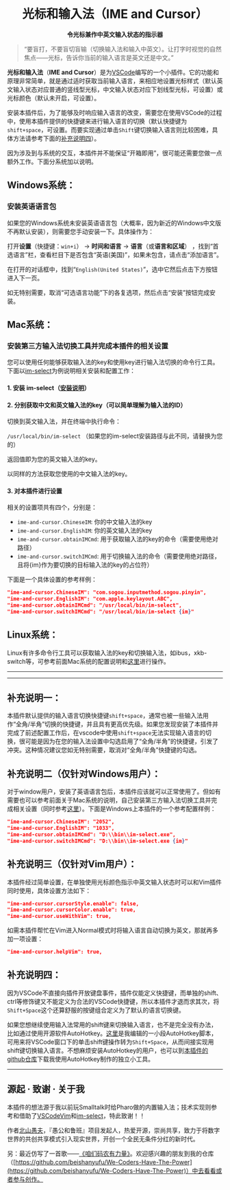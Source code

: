 <h1 align="center">光标和输入法（IME and Cursor）</h1>
<p align="center"><strong>令光标兼作中英文输入状态的指示器</strong></p>

> “要盲打，不要盲切盲输（切换输入法和输入中英文）。让打字时视觉的自然焦点——光标，告诉你当前的输入语言是英文还是中文。”

**光标和输入法**（**IME and Cursor**）是为[VSCode](https://code.visualstudio.com/)编写的一个小插件。它的功能和原理非常简单，就是通过适时获取当前输入语言，来相应地设置光标样式（默认英文输入状态对应普通的竖线型光标，中文输入状态对应下划线型光标，可设置）或光标颜色（默认未开启，可设置）。

安装本插件后，为了能够及时响应输入语言的改变，需要您在使用VSCode的过程中，使用本插件提供的快捷键来进行输入语言的切换（默认快捷键为`shift+space`，可设置。而要实现通过单击`Shift`键切换输入语言则比较困难，具体方法请参考下面的[补充说明四](#additional-remarks-4)）。

因为涉及到与系统的交互，本插件并不能保证“开箱即用”，很可能还需要您做一点额外工作。下面分系统加以说明。

## Windows系统：
### 安装英语语言包
如果您的Windows系统未安装英语语言包（大概率，因为新近的Windows中文版不再默认安装），则需要您手动安装一下。具体操作为：

打开**设置**（快捷键：`win+i`） -> **时间和语言** -> **语言**（或**语言和区域**） ，找到“首选语言”栏，查看栏目下是否包含“英语(美国)”，如果未包含，请点击“添加语言”。

在打开的对话框中，找到“`English(United States)`”，选中它然后点击下方按钮进入下一页。

如无特别需要，取消“可选语言功能”下的各复选项，然后点击“安装”按钮完成安装。


## Mac系统：

### 安装第三方输入法切换工具并完成本插件的相关设置

您可以使用任何能够获取输入法的key和使用key进行输入法切换的命令行工具。下面以[im-select](https://github.com/daipeihust/im-select)为例说明相关安装和配置工作：
#### 1. 安装 im-select（[安装说明](https://github.com/daipeihust/im-select/blob/master/README_CN.md)）
#### 2. 分别获取中文和英文输入法的key（可以简单理解为输入法的ID）
切换到英文输入法，并在终端中执行命令：

`/usr/local/bin/im-select` （如果您的im-select安装路径与此不同，请替换为您的）

返回值即为您的英文输入法的key。

以同样的方法获取您使用的中文输入法的key。

#### 3. 对本插件进行设置

相关的设置项共有四个，分别是：

* `ime-and-cursor.ChineseIM`: 你的中文输入法的key
* `ime-and-cursor.EnglishIM`: 你的英文输入法的key
* `ime-and-cursor.obtainIMCmd`: 用于获取输入法的key的命令（需要使用绝对路径）
* `ime-and-cursor.switchIMCmd`: 用于切换输入法的命令（需要使用绝对路径，且将{im}作为要切换的目标输入法的key的占位符）

下面是一个具体设置的参考样例：
```json
"ime-and-cursor.ChineseIM": "com.sogou.inputmethod.sogou.pinyin",
"ime-and-cursor.EnglishIM": "com.apple.keylayout.ABC",
"ime-and-cursor.obtainIMCmd": "/usr/local/bin/im-select",
"ime-and-cursor.switchIMCmd": "/usr/local/bin/im-select {im}"

```

## Linux系统：

Linux有许多命令行工具可以获取输入法的key和切换输入法，如ibus，xkb-switch等，可参考前面Mac系统的配置说明和[这里](https://github.com/daipeihust/im-select/blob/master/README_CN.md)进行操作。

---
---
## 补充说明一：

本插件默认提供的输入语言切换快捷键`shift+space`，通常也被一些输入法用作“全角/半角”切换的快捷键，并且具有更高优先级。如果您发现安装了本插件并完成了前述配置工作后，在vscode中使用`shift+space`无法实现输入语言的切换，很可能是因为在您的输入法设置中勾选启用了“全角/半角”的快捷键，引发了冲突。这种情况建议您如无特别需要，取消对“全角/半角”快捷键的勾选。


## 补充说明二（仅针对Windows用户）：

对于window用户，安装了英语语言包后，本插件应该就可以正常使用了。但如有需要也可以参考前面关于Mac系统的说明，自己安装第三方输入法切换工具并完成相关设置（同时参考[这里](https://github.com/daipeihust/im-select/blob/master/README_CN.md)）。下面是Windows上本插件的一个参考配置样例：
```json
"ime-and-cursor.ChineseIM": "2052",
"ime-and-cursor.EnglishIM": "1033",
"ime-and-cursor.obtainIMCmd": "D:\\bin\\im-select.exe",
"ime-and-cursor.switchIMCmd": "D:\\bin\\im-select.exe {im}"

```

## 补充说明三（仅针对Vim用户）：
本插件经过简单设置，在单独使用光标颜色指示中英文输入状态时可以和Vim插件同时使用，具体设置方法如下：
```json
"ime-and-cursor.cursorStyle.enable": false,
"ime-and-cursor.cursorColor.enable": true,
"ime-and-cursor.useWithVim": true,
```
如需本插件帮忙在Vim进入Normal模式时将输入语言自动切换为英文，那就再多加一项设置：
```json
"ime-and-cursor.helpVim": true,
```
<span id="additional-remarks-4"></span>
 ## 补充说明四：
 因为VSCode不直接向插件开放键盘事件，插件仅能定义快捷键，而单独的shift、ctrl等修饰键又不能定义为合法的VSCode快捷键，所以本插件才退而求其次，将`Shift+Space`这个还算舒服的按键组合定义为了默认的语言切换键。

 如果您想继续使用输入法常用的shift键来切换输入语言，也不是完全没有办法，比如通过使用开源软件AutoHotkey。[这里](https://zhuanlan.zhihu.com/p/655293031)是我编辑的一小段AutoHotkey脚本，可用来将VSCode窗口下的单击shift键操作转为`Shift+Space`，从而间接实现用shift键切换输入语言。不想麻烦安装AutoHotkey的用户，也可以到[本插件的github仓库](https://github.com/beishanyufu/ime-and-cursor/releases/tag/v1.2.0)下载我使用AutoHotkey制作的独立小工具。

---
## 源起 · 致谢 · 关于我
本插件的想法源于我以前玩Smalltalk时给Pharo做的内置输入法；技术实现则参考和借助了[VSCodeVim](https://github.com/VSCodeVim/Vim)和[im-select](https://github.com/daipeihust/im-select)，特此致谢！！

作者[北山愚夫](https://beishanyufu.github.io/)，『愚公和鲁班』项目发起人，热爱开源，崇尚共享，致力于将数字世界的共创共享模式引入现实世界，开创一个全民无条件分红的新时代。

另：最近仿写了一首歌——[《咱们码农有力量》](https://github.com/beishanyufu/We-Coders-Have-The-Power)。欢迎感兴趣的朋友到我的仓库（[https://github.com/beishanyufu/We-Coders-Have-The-Power](https://github.com/beishanyufu/We-Coders-Have-The-Power)）中去看看或者参与创作。